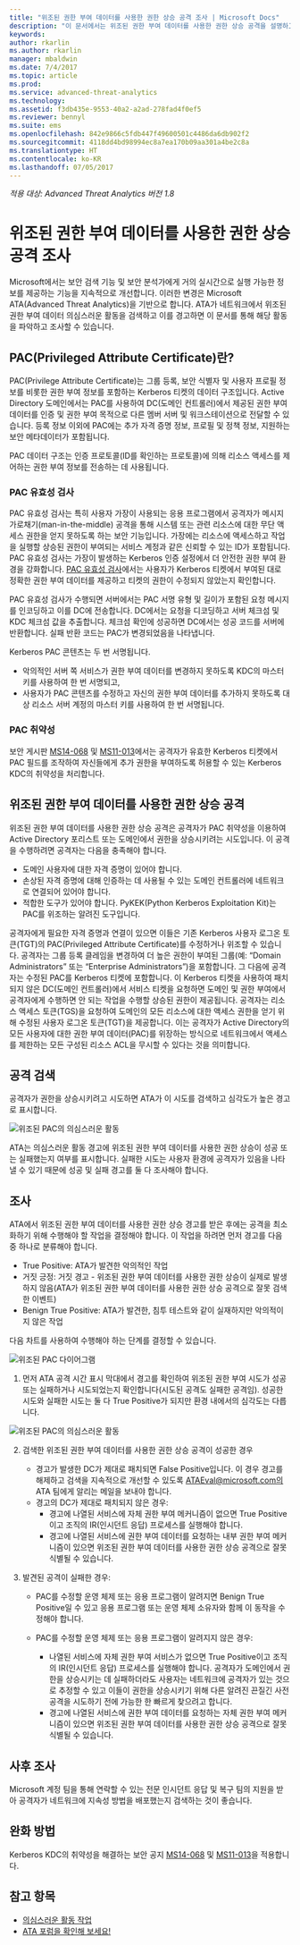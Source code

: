 ```yaml
---
title: "위조된 권한 부여 데이터를 사용한 권한 상승 공격 조사 | Microsoft Docs"
description: "이 문서에서는 위조된 권한 부여 데이터를 사용한 권한 상승 공격을 설명하고 이 위협이 네트워크에서 발견될 경우 조사 지침을 제공합니다."
keywords: 
author: rkarlin
ms.author: rkarlin
manager: mbaldwin
ms.date: 7/4/2017
ms.topic: article
ms.prod: 
ms.service: advanced-threat-analytics
ms.technology: 
ms.assetid: f3db435e-9553-40a2-a2ad-278fad4f0ef5
ms.reviewer: bennyl
ms.suite: ems
ms.openlocfilehash: 842e9866c5fdb447f49600501c4486da6db902f2
ms.sourcegitcommit: 4118dd4bd98994ec8a7ea170b09aa301a4be2c8a
ms.translationtype: HT
ms.contentlocale: ko-KR
ms.lasthandoff: 07/05/2017
---
```

*적용 대상: Advanced Threat Analytics 버전 1.8*

# 위조된 권한 부여 데이터를 사용한 권한 상승 공격 조사
<a id="investigating-privilege-escalation-using-forged-authorization-data-attacks" class="xliff"></a>

Microsoft에서는 보안 검색 기능 및 보안 분석가에게 거의 실시간으로 실행 가능한 정보를 제공하는 기능을 지속적으로 개선합니다. 이러한 변경은 Microsoft ATA(Advanced Threat Analytics)을 기반으로 합니다. ATA가 네트워크에서 위조된 권한 부여 데이터 의심스러운 활동을 검색하고 이를 경고하면 이 문서를 통해 해당 활동을 파악하고 조사할 수 있습니다.

## PAC(Privileged Attribute Certificate)란?
<a id="what-is-a-privileged-attribute-certificate-pac" class="xliff"></a>

PAC(Privilege Attribute Certificate)는 그룹 등록, 보안 식별자 및 사용자 프로필 정보를 비롯한 권한 부여 정보를 포함하는 Kerberos 티켓의 데이터 구조입니다. Active Directory 도메인에서는 PAC를 사용하여 DC(도메인 컨트롤러)에서 제공된 권한 부여 데이터를 인증 및 권한 부여 목적으로 다른 멤버 서버 및 워크스테이션으로 전달할 수 있습니다. 등록 정보 이외에 PAC에는 추가 자격 증명 정보, 프로필 및 정책 정보, 지원하는 보안 메타데이터가 포함됩니다. 

PAC 데이터 구조는 인증 프로토콜(ID를 확인하는 프로토콜)에 의해 리소스 액세스를 제어하는 권한 부여 정보를 전송하는 데 사용됩니다.

### PAC 유효성 검사
<a id="pac-validation" class="xliff"></a>

PAC 유효성 검사는 특히 사용자 가장이 사용되는 응용 프로그램에서 공격자가 메시지 가로채기(man-in-the-middle) 공격을 통해 시스템 또는 관련 리소스에 대한 무단 액세스 권한을 얻지 못하도록 하는 보안 기능입니다. 가장에는 리소스에 액세스하고 작업을 실행할 상승된 권한이 부여되는 서비스 계정과 같은 신뢰할 수 있는 ID가 포함됩니다. PAC 유효성 검사는 가장이 발생하는 Kerberos 인증 설정에서 더 안전한 권한 부여 환경을 강화합니다. [PAC 유효성 검사](https://blogs.msdn.microsoft.com/openspecification/2009/04/24/understanding-microsoft-kerberos-pac-validation/)에서는 사용자가 Kerberos 티켓에서 부여된 대로 정확한 권한 부여 데이터를 제공하고 티켓의 권한이 수정되지 않았는지 확인합니다.

PAC 유효성 검사가 수행되면 서버에서는 PAC 서명 유형 및 길이가 포함된 요청 메시지를 인코딩하고 이를 DC에 전송합니다. DC에서는 요청을 디코딩하고 서버 체크섬 및 KDC 체크섬 값을 추출합니다. 체크섬 확인에 성공하면 DC에서는 성공 코드를 서버에 반환합니다. 실패 반환 코드는 PAC가 변경되었음을 나타냅니다. 

Kerberos PAC 콘텐츠는 두 번 서명됩니다. 
- 악의적인 서버 쪽 서비스가 권한 부여 데이터를 변경하지 못하도록 KDC의 마스터 키를 사용하여 한 번 서명되고,
- 사용자가 PAC 콘텐츠를 수정하고 자신의 권한 부여 데이터를 추가하지 못하도록 대상 리소스 서버 계정의 마스터 키를 사용하여 한 번 서명됩니다.

### PAC 취약성
<a id="pac-vulnerability" class="xliff"></a>
보안 게시판 [MS14-068](https://technet.microsoft.com/library/security/MS14-068.aspx) 및 [MS11-013](https://technet.microsoft.com/library/security/ms11-013.aspx)에서는 공격자가 유효한 Kerberos 티켓에서 PAC 필드를 조작하여 자신들에게 추가 권한을 부여하도록 허용할 수 있는 Kerberos KDC의 취약성을 처리합니다.

## 위조된 권한 부여 데이터를 사용한 권한 상승 공격
<a id="privilege-escalation-using-forged-authorization-data-attack" class="xliff"></a>

위조된 권한 부여 데이터를 사용한 권한 상승 공격은 공격자가 PAC 취약성을 이용하여 Active Directory 포리스트 또는 도메인에서 권한을 상승시키려는 시도입니다. 이 공격을 수행하려면 공격자는 다음을 충족해야 합니다.
-   도메인 사용자에 대한 자격 증명이 있어야 합니다.
-   손상된 자격 증명에 대해 인증하는 데 사용될 수 있는 도메인 컨트롤러에 네트워크로 연결되어 있어야 합니다.
-   적합한 도구가 있어야 합니다. PyKEK(Python Kerberos Exploitation Kit)는 PAC를 위조하는 알려진 도구입니다.

공격자에게 필요한 자격 증명과 연결이 있으면 이들은 기존 Kerberos 사용자 로그온 토큰(TGT)의 PAC(Privileged Attribute Certificate)를 수정하거나 위조할 수 있습니다. 공격자는 그룹 등록 클레임을 변경하여 더 높은 권한이 부여된 그룹(예: “Domain Administrators” 또는 “Enterprise Administrators”)을 포함합니다. 그 다음에 공격자는 수정된 PAC를 Kerberos 티켓에 포함합니다. 이 Kerberos 티켓을 사용하여 패치되지 않은 DC(도메인 컨트롤러)에서 서비스 티켓을 요청하면 도메인 및 권한 부여에서 공격자에게 수행하면 안 되는 작업을 수행할 상승된 권한이 제공됩니다. 공격자는 리소스 액세스 토큰(TGS)을 요청하여 도메인의 모든 리소스에 대한 액세스 권한을 얻기 위해 수정된 사용자 로그온 토큰(TGT)을 제공합니다. 이는 공격자가 Active Directory의 모든 사용자에 대한 권한 부여 데이터(PAC)를 위장하는 방식으로 네트워크에서 액세스를 제한하는 모든 구성된 리소스 ACL을 무시할 수 있다는 것을 의미합니다.

## 공격 검색
<a id="discovering-the-attack" class="xliff"></a>
공격자가 권한을 상승시키려고 시도하면 ATA가 이 시도를 검색하고 심각도가 높은 경고로 표시합니다.

![위조된 PAC의 의심스러운 활동](./media/forged-pac.png)

ATA는 의심스러운 활동 경고에 위조된 권한 부여 데이터를 사용한 권한 상승이 성공 또는 실패했는지 여부를 표시합니다. 실패한 시도는 사용자 환경에 공격자가 있음을 나타낼 수 있기 때문에 성공 및 실패 경고를 둘 다 조사해야 합니다.

## 조사
<a id="investigating" class="xliff"></a>
ATA에서 위조된 권한 부여 데이터를 사용한 권한 상승 경고를 받은 후에는 공격을 최소화하기 위해 수행해야 할 작업을 결정해야 합니다. 이 작업을 하려면 먼저 경고를 다음 중 하나로 분류해야 합니다. 
-   True Positive: ATA가 발견한 악의적인 작업
-   거짓 긍정: 거짓 경고 - 위조된 권한 부여 데이터를 사용한 권한 상승이 실제로 발생하지 않음(ATA가 위조된 권한 부여 데이터를 사용한 권한 상승 공격으로 잘못 검색한 이벤트)
-   Benign True Positive: ATA가 발견한, 침투 테스트와 같이 실재하지만 악의적이지 않은 작업

다음 차트를 사용하여 수행해야 하는 단계를 결정할 수 있습니다.

![위조된 PAC 다이어그램](./media/forged-pac-diagram.png)

1. 먼저 ATA 공격 시간 표시 막대에서 경고를 확인하여 위조된 권한 부여 시도가 성공 또는 실패하거나 시도되었는지 확인합니다(시도된 공격도 실패한 공격임). 성공한 시도와 실패한 시도는 둘 다 True Positive가 되지만 환경 내에서의 심각도는 다릅니다.
 
 ![위조된 PAC의 의심스러운 활동](./media/forged-pac-sa.png)


2.  검색한 위조된 권한 부여 데이터를 사용한 권한 상승 공격이 성공한 경우
    -   경고가 발생한 DC가 제대로 패치되면 False Positive입니다. 이 경우 경고를 해제하고 검색을 지속적으로 개선할 수 있도록 ATAEval@microsoft.com의 ATA 팀에게 알리는 메일을 보내야 합니다. 
    -   경고의 DC가 제대로 패치되지 않은 경우:
        -   경고에 나열된 서비스에 자체 권한 부여 메커니즘이 없으면 True Positive이고 조직의 IR(인시던트 응답) 프로세스를 실행해야 합니다. 
        -   경고에 나열된 서비스에 권한 부여 데이터를 요청하는 내부 권한 부여 메커니즘이 있으면 위조된 권한 부여 데이터를 사용한 권한 상승 공격으로 잘못 식별될 수 있습니다. 

3.  발견된 공격이 실패한 경우:
    -   PAC를 수정할 운영 체제 또는 응용 프로그램이 알려지면 Benign True Positive일 수 있고 응용 프로그램 또는 운영 체제 소유자와 함께 이 동작을 수정해야 합니다.

    -   PAC를 수정할 운영 체제 또는 응용 프로그램이 알려지지 않은 경우: 

        -   나열된 서비스에 자체 권한 부여 서비스가 없으면 True Positive이고 조직의 IR(인시던트 응답) 프로세스를 실행해야 합니다. 공격자가 도메인에서 권한을 상승시키는 데 실패하더라도 사용자는 네트워크에 공격자가 있는 것으로 추정할 수 있고 이들이 권한을 상승시키기 위해 다른 알려진 끈질긴 사전 공격을 시도하기 전에 가능한 한 빠르게 찾으려고 합니다. 
        -   경고에 나열된 서비스에 권한 부여 데이터를 요청하는 자체 권한 부여 메커니즘이 있으면 위조된 권한 부여 데이터를 사용한 권한 상승 공격으로 잘못 식별될 수 있습니다.

## 사후 조사
<a id="post-investigation" class="xliff"></a>
Microsoft 계정 팀을 통해 연락할 수 있는 전문 인시던트 응답 및 복구 팀의 지원을 받아 공격자가 네트워크에 지속성 방법을 배포했는지 검색하는 것이 좋습니다.


## 완화 방법
<a id="mitigation" class="xliff"></a>

Kerberos KDC의 취약성을 해결하는 보안 공지 [MS14-068](https://technet.microsoft.com/library/security/MS14-068.aspx) 및 [MS11-013](https://technet.microsoft.com/library/security/ms11-013.aspx)을 적용합니다. 


## 참고 항목
<a id="see-also" class="xliff"></a>
- [의심스러운 활동 작업](working-with-suspicious-activities.md)
- [ATA 포럼을 확인해 보세요!](https://social.technet.microsoft.com/Forums/security/home?forum=mata)
